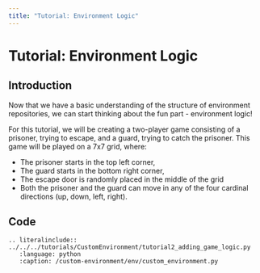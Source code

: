 ```yaml
---
title: "Tutorial: Environment Logic"
---
```


# Tutorial: Environment Logic

## Introduction

Now that we have a basic understanding of the structure of environment repositories, we can start thinking about the fun part - environment logic!

For this tutorial, we will be creating a two-player game consisting of a prisoner, trying to escape, and a guard, trying to catch the prisoner. This game will be played on a 7x7 grid, where:
- The prisoner starts in the top left corner,
- The guard starts in the bottom right corner,
- The escape door is randomly placed in the middle of the grid
- Both the prisoner and the guard can move in any of the four cardinal directions (up, down, left, right).

## Code

```{eval-rst}
.. literalinclude:: ../../../tutorials/CustomEnvironment/tutorial2_adding_game_logic.py
   :language: python
   :caption: /custom-environment/env/custom_environment.py
```
